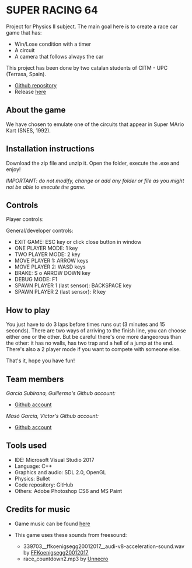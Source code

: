# SUPER RACING 64

Project for Physics II subject. The main goal here is to create a race car game that has:
 - Win/Lose condition with a timer
 - A circuit
 - A camera that follows always the car
 
This project has been done by two catalan students of CITM - UPC (Terrasa, Spain).  

* [Github repository](https://github.com/Wilhelman/Super-Racing-64)  
* Release [here]()

## About the game

We have chosen to emulate one of the circuits that appear in Super MArio Kart (SNES, 1992).

## Installation instructions

Download the zip file and unzip it. Open the folder, execute the .exe and enjoy!

_IMPORTANT: do not modify, change or add any folder or file as you might not be able to execute the game._

## Controls

Player controls:

General/developer controls:
- EXIT GAME: ESC key or click close button in window
- ONE PLAYER MODE: 1 key
- TWO PLAYER MODE: 2 key
- MOVE PLAYER 1: ARROW keys
- MOVE PLAYER 2: WASD keys
- BRAKE: S o ARROW DOWN key
- DEBUG MODE: F1
- SPAWN PLAYER 1 (last sensor): BACKSPACE key
- SPAWN PLAYER 2 (last sensor): R key


## How to play

You just have to do 3 laps before times runs out (3 minutes and 15 seconds). There are two ways of arriving to the finish line, you can choose either one or the other. But be careful there's one more dangeorous than the other: it has no walls, has two trap and a hell of a jump at the end. There's also a 2 player mode if you want to compete with someone else. 

That's it, hope you have fun!


## Team members

_García Subirana, Guillermo's Github account:_

* [Github account](https://github.com/Wilhelman) 

_Masó Garcia, Víctor's Github account:_

* [Github account](https://github.com/nintervik)

## Tools used
* IDE: Microsoft Visual Studio 2017
* Language: C++
* Graphics and audio: SDL 2.0, OpenGL
* Physics: Bullet
* Code repository: GitHub
* Others: Adobe Photoshop CS6 and MS Paint

## Credits for music
* Game music can be found [here](https://downloads.khinsider.com/game-soundtracks/album/mario-kart-snes/07_Mario%2520Circuit.mp3)
* This game uses these sounds from freesound:
      
	- 339703__ffkoenigsegg20012017__audi-v8-acceleration-sound.wav by [FFKoenigsegg20012017](https://freesound.org/people/FFKoenigsegg20012017/)
 	- race_countdown2.mp3 by [Unnecro](https://freesound.org/people/Unnecro/)
